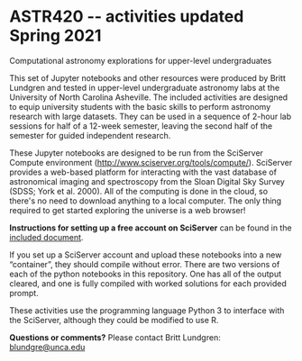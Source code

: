 # ASTR420 -- activities updated Spring 2021
Computational astronomy explorations for upper-level undergraduates


This set of Jupyter notebooks and other resources were produced by Britt Lundgren and tested in upper-level undergraduate astronomy labs at the University of North Carolina Asheville.  The included activities are designed to equip university students with the basic skills to perform astronomy research with large datasets. They can be used in a sequence of 2-hour lab sessions for half of a 12-week semester, leaving the second half of the semester for guided independent research.  

These Jupyter notebooks are designed to be run from the SciServer Compute environment (http://www.sciserver.org/tools/compute/). SciServer provides a web-based platform for interacting with the vast database of astronomical imaging and spectroscopy from the Sloan Digital Sky Survey (SDSS; York et al. 2000).  All of the computing is done in the cloud, so there's no need to download anything to a local computer.  The only thing required to get started exploring the universe is a web browser! 

**Instructions for setting up a free account on SciServer** can be found in the [included document](SciServer_registration_instructions_ASTR420.pdf).

If you set up a SciServer account and upload these notebooks into a new “container”, they should compile without error.  There are two versions of each of the python notebooks in this repository. One has all of the output cleared, and one is fully compiled with worked solutions for each provided prompt. 

These activities use the programming language Python 3 to interface with the SciServer, although they could be modified to use R. 

**Questions or comments?**  Please contact Britt Lundgren: blundgre@unca.edu
